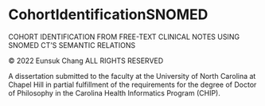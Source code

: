 # CohortIdentificationSNOMED

COHORT IDENTIFICATION FROM FREE-TEXT CLINICAL NOTES USING SNOMED CT’S SEMANTIC RELATIONS


© 2022
Eunsuk Chang
ALL RIGHTS RESERVED


A dissertation submitted to the faculty at the University of North Carolina at Chapel Hill in partial fulfillment of the requirements for the degree of Doctor of Philosophy in the Carolina Health Informatics Program (CHIP).
